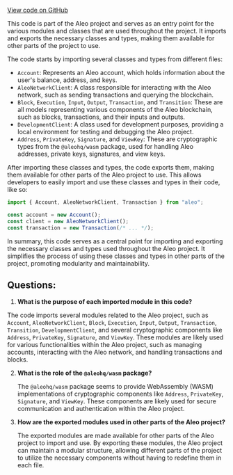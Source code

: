 [View code on GitHub](https://github.com/AleoHQ/aleo/sdk/src/index.ts)

This code is part of the Aleo project and serves as an entry point for the various modules and classes that are used throughout the project. It imports and exports the necessary classes and types, making them available for other parts of the project to use.

The code starts by importing several classes and types from different files:

- `Account`: Represents an Aleo account, which holds information about the user's balance, address, and keys.
- `AleoNetworkClient`: A class responsible for interacting with the Aleo network, such as sending transactions and querying the blockchain.
- `Block`, `Execution`, `Input`, `Output`, `Transaction`, and `Transition`: These are all models representing various components of the Aleo blockchain, such as blocks, transactions, and their inputs and outputs.
- `DevelopmentClient`: A class used for development purposes, providing a local environment for testing and debugging the Aleo project.
- `Address`, `PrivateKey`, `Signature`, and `ViewKey`: These are cryptographic types from the `@aleohq/wasm` package, used for handling Aleo addresses, private keys, signatures, and view keys.

After importing these classes and types, the code exports them, making them available for other parts of the Aleo project to use. This allows developers to easily import and use these classes and types in their code, like so:

```javascript
import { Account, AleoNetworkClient, Transaction } from "aleo";

const account = new Account();
const client = new AleoNetworkClient();
const transaction = new Transaction(/* ... */);
```

In summary, this code serves as a central point for importing and exporting the necessary classes and types used throughout the Aleo project. It simplifies the process of using these classes and types in other parts of the project, promoting modularity and maintainability.
## Questions: 
 1. **What is the purpose of each imported module in this code?**

   The code imports several modules related to the Aleo project, such as `Account`, `AleoNetworkClient`, `Block`, `Execution`, `Input`, `Output`, `Transaction`, `Transition`, `DevelopmentClient`, and several cryptographic components like `Address`, `PrivateKey`, `Signature`, and `ViewKey`. These modules are likely used for various functionalities within the Aleo project, such as managing accounts, interacting with the Aleo network, and handling transactions and blocks.

2. **What is the role of the `@aleohq/wasm` package?**

   The `@aleohq/wasm` package seems to provide WebAssembly (WASM) implementations of cryptographic components like `Address`, `PrivateKey`, `Signature`, and `ViewKey`. These components are likely used for secure communication and authentication within the Aleo project.

3. **How are the exported modules used in other parts of the Aleo project?**

   The exported modules are made available for other parts of the Aleo project to import and use. By exporting these modules, the Aleo project can maintain a modular structure, allowing different parts of the project to utilize the necessary components without having to redefine them in each file.